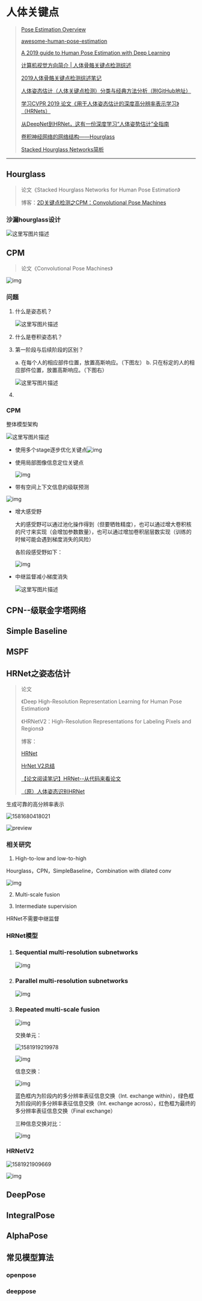 

# 人体关键点

> [Pose Estimation Overview](<https://www.jianshu.com/p/58fa25c73d5d>)
>
> [awesome-human-pose-estimation](<https://github.com/cbsudux/awesome-human-pose-estimation>)
>
> [A 2019 guide to Human Pose Estimation with Deep Learning](<https://nanonets.com/blog/human-pose-estimation-2d-guide/?utm_source=reddit&utm_medium=social&utm_campaign=pose&utm_content=GROUP_NAME>)
>
> [计算机视觉方向简介 | 人体骨骼关键点检测综述](<https://blog.csdn.net/c2a2o2/article/details/85111755>)
>
> [2019人体骨骼关键点检测综述笔记](<https://zhuanlan.zhihu.com/p/69042249>)
>
> [人体姿态估计（人体关键点检测）分类与经典方法分析（附GitHub地址）](<https://zhuanlan.zhihu.com/p/56016574>)
>
> [学习CVPR 2019 论文《用于人体姿态估计的深度高分辨率表示学习》（HRNets）](<https://zhuanlan.zhihu.com/p/65442640>)
>
> [从DeepNet到HRNet，这有一份深度学习“人体姿势估计”全指南](<https://zhuanlan.zhihu.com/p/64938651>)
>
> [卷积神经网络的网络结构——Hourglass](<https://blog.csdn.net/u013841196/article/details/81048237>)
>
> [Stacked Hourglass Networks简析](<https://zhuanlan.zhihu.com/p/65123312>)

---

## Hourglass

> 论文《Stacked Hourglass Networks for Human Pose Estimation》
>
> 博客：[2D关键点检测之CPM：Convolutional Pose Machines](<https://zhuanlan.zhihu.com/p/102468356>)

### 沙漏hourglass设计

![这里写图片描述](assets/20180518235230671.png)



## CPM

> 论文《Convolutional Pose Machines》

![img](assets/v2-cb3793c1109e761232d88a8a43300dd7_hd.jpg)

### 问题

1. 什么是姿态机？

   ![这里写图片描述](assets/20180517212018723.png)

2. 什么是卷积姿态机？

3. 第一阶段与后续阶段的区别？

   a. 在每个人的相应部件位置，放置高斯响应。（下图左）
   b. 只在标定的人的相应部件位置，放置高斯响应。（下图右）

   ![这里写图片描述](assets/20160427153204683)

4. 

### CPM

整体模型架构

![这里写图片描述](assets/20160426173046854)

- 使用多个stage逐步优化关键点![img](assets/v2-492a7e2a3aa71cf0bf15a76edf54172a_hd.jpg)


+ 使用局部图像信息定位关键点

  ![img](assets/v2-c6d08b099a1b2c46409944a5e2846cfa_hd.jpg)

+ 带有空间上下文信息的级联预测

![img](assets/v2-25b71aa3fba219e6ee1867a0ef9e01b1_hd.jpg)

+ 增大感受野

  大的感受野可以通过池化操作得到（但要牺牲精度），也可以通过增大卷积核的尺寸来实现（会增加参数数量），也可以通过增加卷积层层数实现（训练的时候可能会遇到梯度消失的风险）

  各阶段感受野如下：

  ![img](assets/v2-907517c786bfa6c141dccd1c81707d95_hd.jpg)

+ 中继监督减小梯度消失

  ![这里写图片描述](assets/20160427154924630)





## CPN--级联金字塔网络





## Simple Baseline

## MSPF



## HRNet之姿态估计

> 论文
>
> 《Deep High-Resolution Representation Learning for Human Pose Estimation》
>
> 《HRNetV2：High-Resolution Representations for Labeling Pixels and Regions》
>
> 博客：
>
> [HRNet](https://zhuanlan.zhihu.com/p/66848624)
>
> [HrNet V2总结](https://ai-chen.github.io/%E8%AF%AD%E4%B9%89%E5%88%86%E5%89%B2%E8%AE%BA%E6%96%87%E9%98%85%E8%AF%BB/2019/06/20/HrNet-V2.html)
>
> [【论文阅读笔记】HRNet--从代码来看论文](<https://blog.csdn.net/weixin_38715903/article/details/101629781>)
>
> [（原）人体姿态识别HRNet](https://www.cnblogs.com/darkknightzh/p/12150637.html)

生成可靠的高分辨率表示

![1581680418021](assets/1581680418021.png)

![preview](assets/v2-0f72af6bd9648daece720416c679a989_r.jpg)

### 相关研究

1. High-to-low and low-to-high

Hourglass，CPN，SimpleBaseline，Combination with dilated conv

![img](assets/v2-2154a1363a9232c8553b62ede15a4f66_hd.jpg)

2. Multi-scale fusion

3. Intermediate supervision

HRNet不需要中继监督

### HRNet模型

1. ### Sequential multi-resolution subnetworks

   ![img](assets/20190228205912688-1581679549744.png)

2. ### Parallel multi-resolution subnetworks

   ![img](assets/20190228210116101.png)

3. ### Repeated multi-scale fusion

   ![img](assets/20190228210214110.png)

   交换单元：

   ![1581919219978](assets/1581919219978.png)

   ![img](assets/20190228210344793.png)

   信息交换：

   ![img](assets/v2-cc1d89121194644ab0ddd71978144c3c_hd.jpg)

   蓝色框内为阶段内的多分辨率表征信息交换（Int. exchange within），绿色框为阶段间的多分辨率表征信息交换（Int. exchange across），红色框为最终的多分辨率表征信息交换（Final exchange）

   三种信息交换对比：

   ![img](assets/v2-f1011b8318ad4bff04df30f50aca5417_hd.jpg)

### HRNetV2

![1581921909669](assets/1581921909669.png)



![img](assets/682463-20200104222046076-1240622483.png)

## DeepPose



## IntegralPose



##  AlphaPose







## 



## 常见模型算法

### openpose

### deeppose

### 





